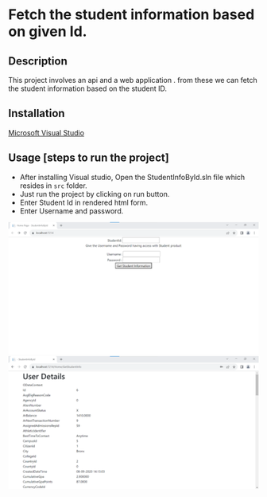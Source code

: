 # Fetch the student information based on given Id.

## Description
This project involves an api and a web application . from these we can fetch the student information based on the student ID.

## Installation
[Microsoft Visual Studio](https://visualstudio.microsoft.com/)

## Usage [steps to run the project]
- After installing Visual studio, Open the StudentInfoById.sln file which resides in `src` folder.
- Just run the project by clicking on run button.
- Enter Student Id in rendered html form.
- Enter Username and password.





![Alt text](public/images/studentcredpage.png)
![Alt text](public/images/StudentInfo.png)
